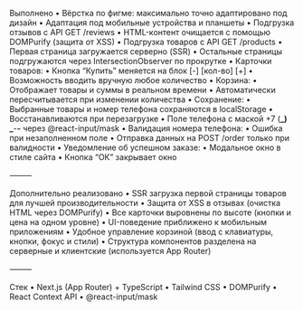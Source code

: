 Выполнено
• Вёрстка по фигме: максимально точно адаптировано под дизайн
• Адаптация под мобильные устройства и планшеты
• Подгрузка отзывов с API GET /reviews
• HTML-контент очищается с помощью DOMPurify (защита от XSS)
• Подгрузка товаров с API GET /products
• Первая страница загружается серверно (SSR)
• Остальные страницы подгружаются через IntersectionObserver по прокрутке
• Карточки товаров:
• Кнопка “Купить” меняется на блок [-] [кол-во] [+]
• Возможность вводить вручную любое количество
• Корзина:
• Отображает товары и суммы в реальном времени
• Автоматически пересчитывается при изменении количества
• Сохранение:
• Выбранные товары и номер телефона сохраняются в localStorage
• Восстанавливаются при перезагрузке
• Поле телефона с маской +7 (**_) _**-**-** через @react-input/mask
• Валидация номера телефона:
• Ошибка при незаполненном поле
• Отправка данных на POST /order только при валидности
• Уведомление об успешном заказе:
• Модальное окно в стиле сайта
• Кнопка “ОК” закрывает окно

⸻

Дополнительно реализовано
• SSR загрузка первой страницы товаров для лучшей производительности
• Защита от XSS в отзывах (очистка HTML через DOMPurify)
• Все карточки выровнены по высоте (кнопки и цена на одном уровне)
• UI-поведение приближено к мобильным приложениям
• Удобное управление корзиной (ввод с клавиатуры, кнопки, фокус и стили)
• Структура компонентов разделена на серверные и клиентские (используется App Router)

⸻

Стек
• Next.js (App Router) + TypeScript
• Tailwind CSS
• DOMPurify
• React Context API
• @react-input/mask
